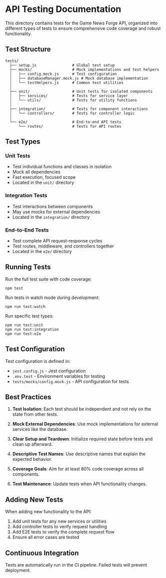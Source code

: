 # API Testing Documentation

This directory contains tests for the Game News Forge API, organized into different types of tests to ensure comprehensive code coverage and robust functionality.

## Test Structure

```
tests/
  ├── setup.js                # Global test setup
  ├── mocks/                  # Mock implementations and test helpers
  │   ├── config.mock.js      # Test configuration
  │   ├── databaseManager.mock.js # Mock database implementation
  │   └── testHelpers.js      # Common test utilities
  │
  ├── unit/                   # Unit tests for isolated components
  │   ├── services/           # Tests for service layer
  │   └── utils/              # Tests for utility functions
  │
  ├── integration/            # Tests for component interactions
  │   └── controllers/        # Tests for controller logic
  │
  └── e2e/                    # End-to-end API tests
      └── routes/             # Tests for API routes
```

## Test Types

### Unit Tests

- Test individual functions and classes in isolation
- Mock all dependencies
- Fast execution, focused scope
- Located in the `unit/` directory

### Integration Tests

- Test interactions between components
- May use mocks for external dependencies
- Located in the `integration/` directory

### End-to-End Tests

- Test complete API request-response cycles
- Test routes, middleware, and controllers together
- Located in the `e2e/` directory

## Running Tests

Run the full test suite with code coverage:

```
npm test
```

Run tests in watch mode during development:

```
npm run test:watch
```

Run specific test types:

```
npm run test:unit
npm run test:integration
npm run test:e2e
```

## Test Configuration

Test configuration is defined in:

- `jest.config.js` - Jest configuration
- `.env.test` - Environment variables for testing
- `tests/mocks/config.mock.js` - API configuration for tests

## Best Practices

1. **Test Isolation**: Each test should be independent and not rely on the state from other tests.

2. **Mock External Dependencies**: Use mock implementations for external services like the database.

3. **Clear Setup and Teardown**: Initialize required state before tests and clean up afterward.

4. **Descriptive Test Names**: Use descriptive names that explain the expected behavior.

5. **Coverage Goals**: Aim for at least 80% code coverage across all components.

6. **Test Maintenance**: Update tests when API functionality changes.

## Adding New Tests

When adding new functionality to the API:

1. Add unit tests for any new services or utilities
2. Add controller tests to verify request handling
3. Add E2E tests to verify the complete request flow
4. Ensure all error cases are tested

## Continuous Integration

Tests are automatically run in the CI pipeline. Failed tests will prevent deployment.